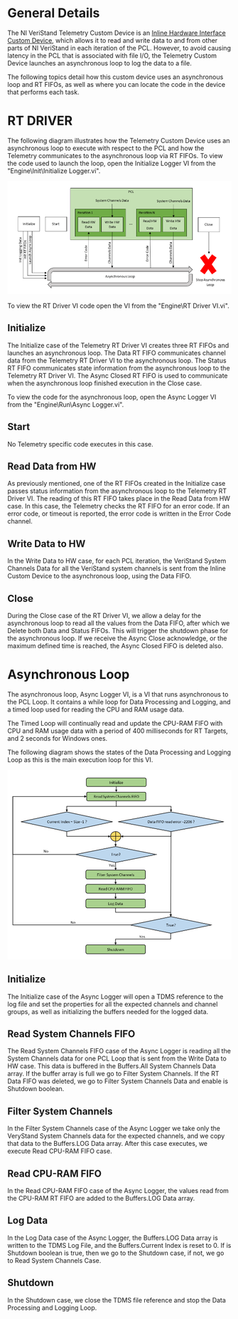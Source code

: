 # General Details

The NI VeriStand Telemetry Custom Device is an [Inline Hardware Interface Custom Device](http://zone.ni.com/reference/en-XX/help/372846M-01/veristandmerge/inline_hw_cds/), which allows it to read and write data to and from other parts of NI VeriStand in each iteration of the PCL. However, to avoid causing latency in the PCL that is associated with file I/O, the Telemetry Custom Device launches an asynchronous loop to log the data to a file.

The following topics detail how this custom device uses an asynchronous loop and RT FIFOs, as well as where you can locate the code in the device that performs each task.

# RT DRIVER

The following diagram illustrates how the Telemetry Custom Device uses an asynchronous loop to execute with respect to the PCL and how the Telemetry communicates to the asynchronous loop via RT FIFOs. To view the code used to launch the loop, open the Initialize Logger VI from the "Engine\Init\Initialize Logger.vi".

![RT Driver Diagram](./Resources/RT_Driver_VI_Diagram.png)

To view the RT Driver VI code open the VI from the "Engine\RT Driver VI.vi".

## Initialize

The Initialize case of the Telemetry RT Driver VI creates three RT FIFOs and launches an asynchronous loop. The Data RT FIFO communicates channel data from the Telemetry RT Driver VI to the asynchronous loop. The Status RT FIFO communicates state information from the asynchronous loop to the Telemetry RT Driver VI. The Async Closed RT FIFO is used to communicate when the asynchronous loop finished execution in the Close case.

To view the code for the asynchronous loop, open the Async Logger VI from the "Engine\Run\Async Logger.vi".

## Start

No Telemetry specific code executes in this case.

## Read Data from HW

As previously mentioned, one of the RT FIFOs created in the Initialize case passes status information from the asynchronous loop to the Telemetry RT Driver VI. The reading of this RT FIFO takes place in the Read Data from HW case. In this case, the Telemetry checks the RT FIFO for an error code. If an error code, or timeout is reported, the error code is written in the Error Code channel.

## Write Data to HW

In the Write Data to HW case, for each PCL iteration, the VeriStand System Channels Data for all the VeriStand system channels is sent from the Inline Custom Device to the asynchronous loop, using the Data FIFO.

## Close

During the Close case of the RT Driver VI, we allow a delay for the asynchronous loop to read all the values from the Data FIFO, after which we Delete both Data and Status FIFOs. This will trigger the shutdown phase for the asynchronous loop. If we receive the Async Close acknowledge, or the maximum defined time is reached, the Async Closed FIFO is deleted also.

# Asynchronous Loop

The asynchronous loop, Async Logger VI, is a VI that runs asynchronous to the PCL Loop. It contains a while loop for Data Processing and Logging, and a timed loop used for reading the CPU and RAM usage data.

The Timed Loop will continually read and update the CPU-RAM FIFO with CPU and RAM usage data with a period of 400 milliseconds for RT Targets, and 2 seconds for Windows ones.

The following diagram shows the states of the Data Processing and Logging Loop as this is the main execution loop for this VI.

![Async Logger Diagram](./Resources/Async_Logger_VI_Diagram.png)

## Initialize

The Initialize case of the Async Logger will open a TDMS reference to the log file and set the properties for all the expected channels and channel groups, as well as initializing the buffers needed for the logged data.

## Read System Channels FIFO

The Read System Channels FIFO case of the Async Logger is reading all the System Channels data for one PCL Loop that is sent from the Write Data to HW case. This data is buffered in the Buffers.All System Channels Data array. If the buffer array is full we go to Filter System Channels. If the RT Data FIFO was deleted, we go to Filter System Channels Data and enable is Shutdown boolean.

## Filter System Channels

In the Filter System Channels case of the Async Logger we take only the VeryStand System Channels data for the expected channels, and we copy that data to the Buffers.LOG Data array. After this case executes, we execute Read CPU-RAM FIFO case.

## Read CPU-RAM FIFO

In the Read CPU-RAM FIFO case of the Async Logger, the values read from the CPU-RAM RT FIFO are added to the Buffers.LOG Data array.

## Log Data

In the Log Data case of the Async Logger, the Buffers.LOG Data array is written to the TDMS Log File, and the Buffers.Current Index is reset to 0. If is Shutdown boolean is true, then we go to the Shutdown case, if not, we go to Read System Channels Case.

## Shutdown

In the Shutdown case, we close the TDMS file reference and stop the Data Processing and Logging Loop.